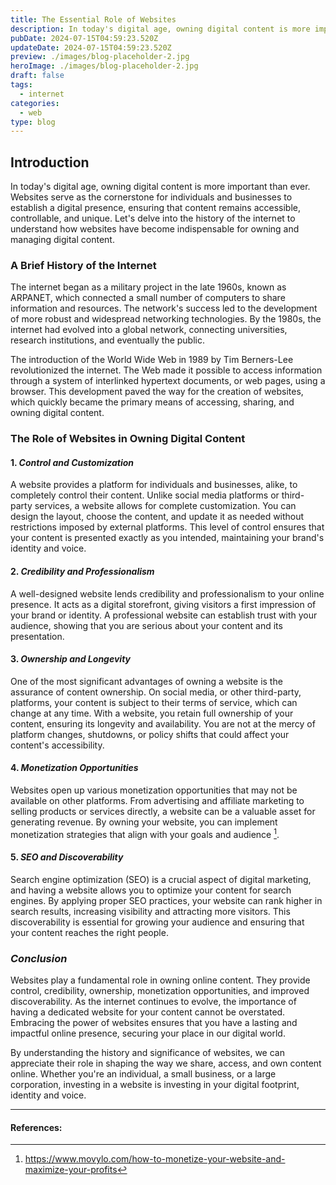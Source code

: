 ```yaml
---
title: The Essential Role of Websites
description: In today's digital age, owning digital content is more important than ever.
pubDate: 2024-07-15T04:59:23.520Z
updateDate: 2024-07-15T04:59:23.520Z
preview: ./images/blog-placeholder-2.jpg
heroImage: ./images/blog-placeholder-2.jpg
draft: false
tags:
  - internet
categories:
  - web
type: blog
---
```


## Introduction

In today's digital age, owning digital content is more important than ever. Websites serve as the cornerstone for individuals and businesses to establish a digital presence, ensuring that content remains accessible, controllable, and unique. Let's delve into the history of the internet to understand how websites have become indispensable for owning and managing digital content.

### A Brief History of the Internet

The internet began as a military project in the late 1960s, known as ARPANET, which connected a small number of computers to share information and resources. The network's success led to the development of more robust and widespread networking technologies. By the 1980s, the internet had evolved into a global network, connecting universities, research institutions, and eventually the public.

The introduction of the World Wide Web in 1989 by Tim Berners-Lee revolutionized the internet. The Web made it possible to access information through a system of interlinked hypertext documents, or web pages, using a browser. This development paved the way for the creation of websites, which quickly became the primary means of accessing, sharing, and owning digital content.

### The Role of Websites in Owning Digital Content

#### 1. _Control and Customization_

A website provides a platform for individuals and businesses, alike, to completely control their content. Unlike social media platforms or third-party services, a website allows for complete customization. You can design the layout, choose the content, and update it as needed without restrictions imposed by external platforms. This level of control ensures that your content is presented exactly as you intended, maintaining your brand's identity and voice.

#### 2. _Credibility and Professionalism_

A well-designed website lends credibility and professionalism to your online presence. It acts as a digital storefront, giving visitors a first impression of your brand or identity. A professional website can establish trust with your audience, showing that you are serious about your content and its presentation.

#### 3. _Ownership and Longevity_

One of the most significant advantages of owning a website is the assurance of content ownership. On social media, or other third-party, platforms, your content is subject to their terms of service, which can change at any time. With a website, you retain full ownership of your content, ensuring its longevity and availability. You are not at the mercy of platform changes, shutdowns, or policy shifts that could affect your content's accessibility.

#### 4. _Monetization Opportunities_

Websites open up various monetization opportunities that may not be available on other platforms. From advertising and affiliate marketing to selling products or services directly, a website can be a valuable asset for generating revenue. By owning your website, you can implement monetization strategies that align with your goals and audience [^1].

#### 5. _SEO and Discoverability_

Search engine optimization (SEO) is a crucial aspect of digital marketing, and having a website allows you to optimize your content for search engines. By applying proper SEO practices, your website can rank higher in search results, increasing visibility and attracting more visitors. This discoverability is essential for growing your audience and ensuring that your content reaches the right people.


### _Conclusion_

Websites play a fundamental role in owning online content. They provide control, credibility, ownership, monetization opportunities, and improved discoverability. As the internet continues to evolve, the importance of having a dedicated website for your content cannot be overstated. Embracing the power of websites ensures that you have a lasting and impactful online presence, securing your place in our digital world.

By understanding the history and significance of websites, we can appreciate their role in shaping the way we share, access, and own content online. Whether you're an individual, a small business, or a large corporation, investing in a website is investing in your digital footprint, identity and voice.

---

#### References:
[^1]: https://www.movylo.com/how-to-monetize-your-website-and-maximize-your-profits
